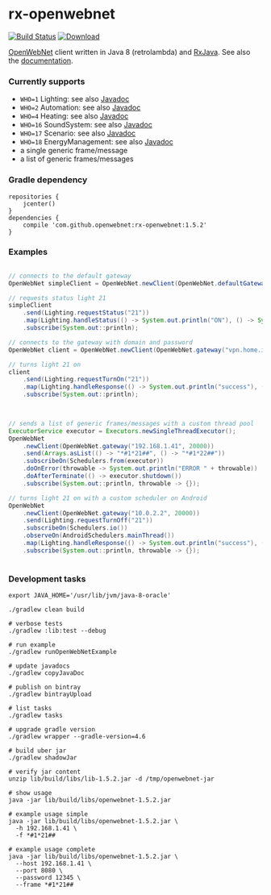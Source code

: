 # rx-openwebnet

[![Build Status](https://travis-ci.org/openwebnet/rx-openwebnet.svg?branch=master)](https://travis-ci.org/openwebnet/rx-openwebnet)
[![Download](https://api.bintray.com/packages/niqdev/maven/rx-openwebnet/images/download.svg)](https://bintray.com/niqdev/maven/rx-openwebnet/_latestVersion)

[OpenWebNet](http://www.myopen-legrandgroup.com/resources/own_protocol/default.aspx)
client written in Java 8 (retrolambda) and [RxJava](https://github.com/ReactiveX/RxJava). See also the [documentation](https://openwebnet.github.io/rx-openwebnet).

### Currently supports
* `WHO=1` Lighting: see also [Javadoc](https://openwebnet.github.io/rx-openwebnet/com/github/niqdev/openwebnet/message/Lighting.html)
* `WHO=2` Automation: see also [Javadoc](https://openwebnet.github.io/rx-openwebnet/com/github/niqdev/openwebnet/message/Automation.html)
* `WHO=4` Heating: see also [Javadoc](https://openwebnet.github.io/rx-openwebnet/com/github/niqdev/openwebnet/message/Heating.html)
* `WHO=16` SoundSystem: see also [Javadoc](https://openwebnet.github.io/rx-openwebnet/com/github/niqdev/openwebnet/message/SoundSystem.html)
* `WHO=17` Scenario: see also [Javadoc](https://openwebnet.github.io/rx-openwebnet/com/github/niqdev/openwebnet/message/Scenario.html)
* `WHO=18` EnergyManagement: see also [Javadoc](https://openwebnet.github.io/rx-openwebnet/com/github/niqdev/openwebnet/message/EnergyManagement.html)
* a single generic frame/message
* a list of generic frames/messages

### Gradle dependency
```
repositories {
    jcenter()
}
dependencies {
    compile 'com.github.openwebnet:rx-openwebnet:1.5.2'
}
```

### Examples
```java

// connects to the default gateway
OpenWebNet simpleClient = OpenWebNet.newClient(OpenWebNet.defaultGateway("192.168.1.41"));

// requests status light 21
simpleClient
    .send(Lighting.requestStatus("21"))
    .map(Lighting.handleStatus(() -> System.out.println("ON"), () -> System.out.println("OFF")))
    .subscribe(System.out::println);

// connects to the gateway with domain and password
OpenWebNet client = OpenWebNet.newClient(OpenWebNet.gateway("vpn.home.it", 20000, "12345"));

// turns light 21 on    
client
    .send(Lighting.requestTurnOn("21"))
    .map(Lighting.handleResponse(() -> System.out.println("success"), () -> System.out.println("fail")))
    .subscribe(System.out::println);
    
```
```java

// sends a list of generic frames/messages with a custom thread pool
ExecutorService executor = Executors.newSingleThreadExecutor();
OpenWebNet
    .newClient(OpenWebNet.gateway("192.168.1.41", 20000))
    .send(Arrays.asList(() -> "*#1*21##", () -> "*#1*22##"))
    .subscribeOn(Schedulers.from(executor))
    .doOnError(throwable -> System.out.println("ERROR " + throwable))
    .doAfterTerminate(() -> executor.shutdown())
    .subscribe(System.out::println, throwable -> {});

// turns light 21 on with a custom scheduler on Android
OpenWebNet
    .newClient(OpenWebNet.gateway("10.0.2.2", 20000))
    .send(Lighting.requestTurnOff("21"))
    .subscribeOn(Schedulers.io())
    .observeOn(AndroidSchedulers.mainThread())
    .map(Lighting.handleResponse(() -> System.out.println("success"), () -> System.out.println("fail")))
    .subscribe(System.out::println, throwable -> {});
    
```

### Development tasks

```
export JAVA_HOME='/usr/lib/jvm/java-8-oracle'

./gradlew clean build

# verbose tests
./gradlew :lib:test --debug

# run example
./gradlew runOpenWebNetExample

# update javadocs
./gradlew copyJavaDoc

# publish on bintray
./gradlew bintrayUpload

# list tasks
./gradlew tasks

# upgrade gradle version
./gradlew wrapper --gradle-version=4.6

# build uber jar
./gradlew shadowJar

# verify jar content
unzip lib/build/libs/lib-1.5.2.jar -d /tmp/openwebnet-jar

# show usage
java -jar lib/build/libs/openwebnet-1.5.2.jar

# example usage simple
java -jar lib/build/libs/openwebnet-1.5.2.jar \
  -h 192.168.1.41 \
  -f *#1*21##

# example usage complete
java -jar lib/build/libs/openwebnet-1.5.2.jar \
  --host 192.168.1.41 \
  --port 8080 \
  --password 12345 \
  --frame *#1*21##  
```

<!--
TODO
* [publish bintray + travis-ci](http://docs.travis-ci.com/user/deployment/bintray/)
* missing tests
* test coverage
* unsubscribe and close socket
-->
